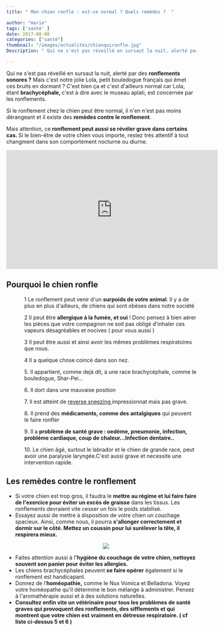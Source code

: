 ```yaml
---
title: " Mon chien ronfle : est-ce normal ? Quels remèdes ?  "

author: "marie"
tags: ['santé' ]
date: 2017-08-08
categories: ["santé"]
thumbnail: "/images/actualites/chienquironfle.jpg"
Description: " Qui ne s'est pas réveillé en sursaut la nuit, alerté par des ronflements sonores ? Mais c'est notre jolie Lola, petit bouledogue français qui émet ces bruits en dormant ? C'est bien ça et c'est d'ailleurs normal car Lola, étant brachycéphale, c'est à dire avec le museau aplati, est concernée par les ronflements.  "

---
```

Qui ne s'est pas réveillé en sursaut la nuit, alerté par des <b>ronflements sonores ?</b>  Mais c'est notre jolie Lola, petit bouledogue français qui émet ces bruits en dormant ? C'est bien ça et c'est d'ailleurs normal car Lola, étant <b>brachycéphale, </b> c'est à dire avec le museau aplati, est concernée par les ronflements.


Si le ronflement chez le chien peut être normal, il n'en n'est pas moins dérangeant et il existe des <b>remèdes contre le ronflement</b>.

 Mais attention, ce <b>ronflement  peut aussi se révéler grave dans certains cas. </b> Si le bien-être de votre chien vous importe, restez très attentif à tout changment dans son comportement nocturne ou diurne.

<p align="center"><iframe width="560" height="315" src="https://www.youtube.com/embed/hOwFmrALVjg" frameborder="0" allowfullscreen></iframe>




<h2> Pourquoi le chien ronfle  </h2>

<ul> <ol> 1 Le ronflement peut venir d'un <b>surpoids de votre animal</b>. Il y a de plus en plus d'ailleurs, de chiens qui sont obèses dans notre société </ol>
<ol> 2 Il peut être <b>allergique à la fumée, et oui</b> ! Donc pensez à bien aérer les pièces que votre compagnon ne soit pas obligé d'inhaler ces vapeurs désagréables et nocives ( pour vous aussi )</ol>
<ol> 3 Il peut être aussi <b<allergique comme nous, au pollen, à la poussière...</b>et ainsi avoir les mêmes problèmes respiratoires que nous.</ol>
<ol> 4 Il a quelque chose coincé dans son nez.</ol>
<ol>5. Il appartient, comme dejà dit, à une race brachycéphale, comme le bouledogue, Shar-Pei...</ol>
<ol>6. Il dort dans une mauvaise position </ol>
<ol> 7. Il est atteint de <a href="http://www.cliniqueveterinairecalvisson.com/article-veterinaire-87-12-le-reverse-sneezing-ou-eternuement-a-l-envers"  target="_blank">  reverse sneezing </a> impressionnat mais pas grave. </ol>
<ol>8. Il prend des <b>médicaments, comme des antalgiques</b>  qui peuvent le faire ronfler </ol>
<ol> 9. Il a <b>problème de santé grave : oedéme, pneumonie, infection, probléme cardiaque, coup de chaleur...Infection dentaire..</b> </ol>
<ol> 10. Le chien âgé, surtout le labrador et le chien de grande race, peut  avoir une paralysie laryngée.C'est aussi grave et necessite une intervention rapide. </ol></ul>



<h2> Les remèdes contre le ronflement </h2>
<ul> <li>Si votre chien est trop gros, il faudra le <b>mettre au régime et lui faire faire de l'exercice pour éviter un excès de graisse</b> dans les tissus. Les ronflements devraient vite cesser un fois le poids stabilisé. </li>
<li>Essayez aussi de mettre à disposition de votre chien un couchage spacieux. Ainsi, comme nous, il pourra <b>s'allonger correctement et dormir  sur le côté. Mettez un coussin pour lui surélever la tête, il respirera mieux. </b> </li>


<p align="center"><img src="/images/actualites/chiensurcoussin.jpg" class="img-responsive"></p>


<li>Faites attention aussi à l<b>'hygiène du couchage de votre chien, nettoyez souvent son panier pour éviter les allergies.</b> </li>
<li> Les chiens brachycéphales peuvent <b>se faire opérer</b> également si le ronflement est handicapant. </li>
<li>Donnez de l’<b>homéopathie,</b> comme le Nux Vomica et Belladona. Voyez votre homéopathe qu'il détermine le bon mélange à administrer. Pensez à l'aromathérapie aussi et à des solutions naturelles.</li>
<li> <b>Consultez enfin vite un vétérinaire pour tous les problèmes de santé graves qui provoquent des ronflements, des sifflements et qui montrent que votre chien est vraiment en détresse respiratoire. ( cf liste ci-dessus  5 et 6 )</b> </li> </ul>
